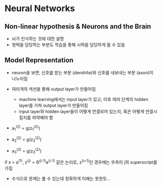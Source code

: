 # Neural Networks

## Non-linear hypothesis & Neurons and the Brain

- 뇌가 인식하는 것에 대한 설명
- 청력을 담당하는 부분도 학습을 통해 시력을 담당하게 될 수 있음

## Model Representation

- neuron을 보면, 신호를 받는 부분 (dendrite)와 신호를 내보내는 부분 (axon)이 나누어짐
- 여러개의 섹션을 통해 output layer가 만들어짐

  - machine learning에서는 input layer가 있고, 이후 여러 단계의 hidden layer를 거쳐 output layer가 만들어짐
  - input layer와 hidden layer들이 어떻게 연결되어 있는지, 혹은 어떻게 연결시킬지를 파약해야 함

- a<sub>1</sub><sup>(2)</sup> = g(z<sub>1</sub><sup>(2)</sup>)
- a<sub>2</sub><sup>(2)</sup> = g(z<sub>2</sub><sup>(2)</sup>)
- a<sub>3</sub><sup>(2)</sup> = g(z<sub>3</sub><sup>(2)</sup>)

if x = a<sup>(1)</sup>,
z<sup>(j)</sup> = Θ<sup>(j-1)</sup>a<sup>(j-1)</sup>
같은 논리로, z<sup>(j+1)</sup>인 경우에는 우측이 j의 superscript를 가짐

- 수식으로 문제는 풀 수 있는데 정확하게 이해는 못한듯...
